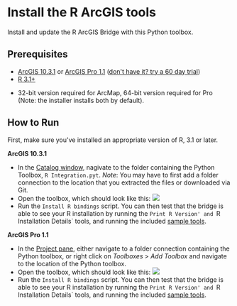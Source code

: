 Install the R ArcGIS tools
==========================

Install and update the R ArcGIS Bridge with this Python toolbox.


Prerequisites
-------------

 - [ArcGIS 10.3.1](http://desktop.arcgis.com/en/desktop/) or [ArcGIS Pro 1.1](http://pro.arcgis.com/en/pro-app/) ([don't have it? try a 60 day trial](http://www.esri.com/software/arcgis/arcgis-for-desktop/free-trial))
 - [R 3.1+](http://cran.rstudio.com) 
  + 32-bit version required for ArcMap, 64-bit version required for Pro (Note: the installer installs both by default).

How to Run
----------

First, make sure you've installed an appropriate version of R, 3.1 or later. 

**ArcGIS 10.3.1**
 - In the [Catalog window](http://desktop.arcgis.com/en/desktop/latest/map/working-with-arcmap/what-is-the-catalog-window-.htm), nagivate to the folder containing the Python Toolbox, `R Integration.pyt`. _Note_: You may have to first add a folder connection to the location that you extracted the files or downloaded via Git.
 - Open the toolbox, which should look like this:
![](https://github.com/R-ArcGIS/r-bridge-install/blob/master/img/r-bridge-install-arcmap.png)
 - Run the `Install R bindings` script. You can then test that the bridge is able to see your R installation by running the `Print R Version' and `R Installation Details` tools, and running the included [sample tools](#TODO).

**ArcGIS Pro 1.1**
 - In the [Project pane](https://pro.arcgis.com/en/pro-app/help/projects/the-project-pane.htm), either navigate to a folder connection containing the Python toolbox, or right click on *Toolboxes* > *Add Toolbox* and navigate to the location of the Python toolbox.
 - Open the toolbox, which should look like this:
![](https://github.com/R-ArcGIS/r-bridge-install/blob/master/img/r-bridge-install-pro.png)
  - Run the `Install R bindings` script. You can then test that the bridge is able to see your R installation by running the `Print R Version' and `R Installation Details` tools, and running the included [sample tools](#TODO).
